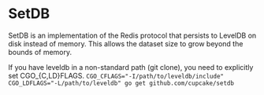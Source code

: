 # SetDB

SetDB is an implementation of the Redis protocol that persists to LevelDB on
disk instead of memory. This allows the dataset size to grow beyond the bounds
of memory.

If you have leveldb in a non-standard path (git clone), you need to explicitly set CGO_{C,LD}FLAGS.
`CGO_CFLAGS="-I/path/to/leveldb/include" CGO_LDFLAGS="-L/path/to/leveldb" go get github.com/cupcake/setdb`
